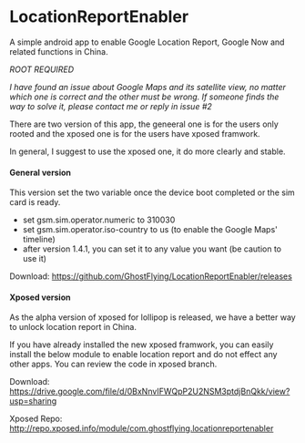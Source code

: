LocationReportEnabler
=====================

A simple android app to enable Google Location Report, Google Now and related functions in China.

*ROOT REQUIRED*

*I have found an issue about Google Maps and its satellite view, no matter which one is correct and the other must be wrong. If someone finds the way to solve it, please contact me or reply in issue #2*

There are two version of this app, the geneeral one is for the users only rooted and the xposed one is for the users have xposed framwork.

In general, I suggest to use the xposed one, it do more clearly and stable.

#### General version

This version set the two variable once the device boot completed or the sim card is ready.

+ set gsm.sim.operator.numeric to 310030
+ set gsm.sim.operator.iso-country to us  (to enable the Google Maps' timeline)
+ after version 1.4.1, you can set it to any value you want (be caution to use it)

Download: https://github.com/GhostFlying/LocationReportEnabler/releases

#### Xposed version

As the alpha version of xposed for lollipop is released, we have a better way to unlock location report in China.

If you have already installed the new xposed framwork, you can easily install the below module to enable location report and do not effect any other apps. You can review the code in xposed branch.

Download: https://drive.google.com/file/d/0BxNnvIFWQpP2U2NSM3ptdjBnQkk/view?usp=sharing

Xposed Repo: http://repo.xposed.info/module/com.ghostflying.locationreportenabler

